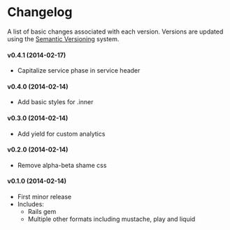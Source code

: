 # Changelog

A list of basic changes associated with each version. Versions are updated using the [Semantic Versioning](http://semver.org/) system.

#### v0.4.1 (2014-02-17)
  * Capitalize service phase in service header

#### v0.4.0 (2014-02-14)
  * Add basic styles for .inner

#### v0.3.0 (2014-02-14)
  * Add yield for custom analytics

#### v0.2.0 (2014-02-14)
  * Remove alpha-beta shame css

#### v0.1.0 (2014-02-14)
  * First minor release
  * Includes:
    * Rails gem
    * Multiple other formats including mustache, play and liquid